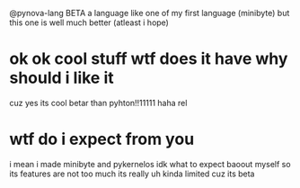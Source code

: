@pynova-lang BETA
a language like one of my first language (minibyte) but this one is well much better (atleast i hope)

# ok ok cool stuff wtf does it have why should i like it
cuz yes its cool betar than pyhton!!11111 haha rel

# wtf do i expect from you
i mean i made minibyte and pykernelos idk what to expect baoout myself
so its features are not too much its really uh kinda limited cuz its beta
